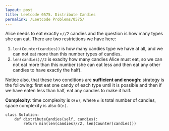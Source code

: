 ```yaml
---
layout: post
title: Leetcode 0575. Distribute Candies
permalink: /Leetcode Problems/0575/
---
```


Alice needs to eat exactly `n//2` candies and the question is how many types she can eat. There are two restrictions we have here:

1. `len(Counter(candies))` is how many candies type we have at all, and we can not eat more than this number types of candies.
2. `len(candies)//2` is exaclty how many candies Alice must eat, so we can not eat more than this number (she can eat less and then eat any other candies to have exactly the half).

Notice also, that these two conditions are **sufficient and enough**: strategy is the following: first eat one candy of each type until it is possible and then if we have eaten less than half, eat any candies to make it half.

**Complexity**: time complexity is `O(n)`, where `n` is total number of candies, space complexity is also `O(n)`.

```
class Solution:
    def distributeCandies(self, candies):
        return min(len(candies)//2, len(Counter(candies)))
```
